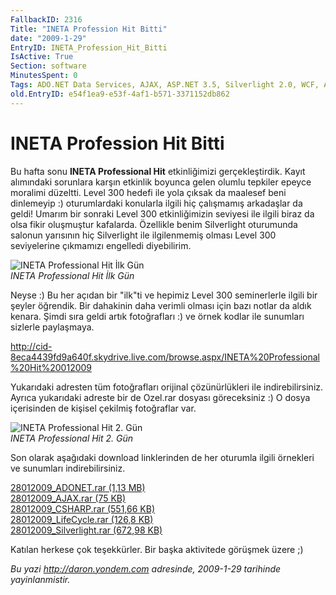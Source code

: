 ```yaml
---
FallbackID: 2316
Title: "INETA Profession Hit Bitti"
date: "2009-1-29"
EntryID: INETA_Profession_Hit_Bitti
IsActive: True
Section: software
MinutesSpent: 0
Tags: ADO.NET Data Services, AJAX, ASP.NET 3.5, Silverlight 2.0, WCF, ASP.NET
old.EntryID: e54f1ea9-e53f-4af1-b571-3371152db862
---
```

# INETA Profession Hit Bitti
Bu hafta sonu **INETA Professional Hit** etkinliğimizi gerçekleştirdik.
Kayıt alımındaki sorunlara karşın etkinlik boyunca gelen olumlu tepkiler
epeyce moralimi düzeltti. Level 300 hedefi ile yola çıksak da maalesef
beni dinlemeyip :) oturumlardaki konularla ilgili hiç çalışmamış
arkadaşlar da geldi! Umarım bir sonraki Level 300 etkinliğimizin
seviyesi ile ilgili biraz da olsa fikir oluşmuştur kafalarda. Özellikle
benim Silverlight oturumunda salonun yarısının hiç Silverlight ile
ilgilenmemiş olması Level 300 seviyelerine çıkmamızı engelledi
diyebilirim.

![INETA Professional Hit İlk
Gün](media/INETA_Profession_Hit_Bitti/28012009_1.jpg)\
*INETA Professional Hit İlk Gün*

Neyse :) Bu her açıdan bir "ilk"ti ve hepimiz Level 300 seminerlerle
ilgili bir şeyler öğrendik. Bir dahakinin daha verimli olması için bazı
notlar da aldık kenara. Şimdi sıra geldi artık fotoğrafları :) ve örnek
kodlar ile sunumları sizlerle paylaşmaya.

<http://cid-8eca4439fd9a640f.skydrive.live.com/browse.aspx/INETA%20Professional%20Hit%20012009>

Yukarıdaki adresten tüm fotoğrafları orijinal çözünürlükleri ile
indirebilirsiniz. Ayrıca yukarıdaki adreste bir de Ozel.rar dosyası
göreceksiniz :) O dosya içerisinden de kişisel çekilmiş fotoğraflar var.

![INETA Professional Hit 2.
Gün](media/INETA_Profession_Hit_Bitti/28012009_2.jpg)\
*INETA Professional Hit 2. Gün*

Son olarak aşağıdaki download linklerinden de her oturumla ilgili
örnekleri ve sunumları indirebilirsiniz.

[28012009\_ADONET.rar (1,13
MB)](media/INETA_Profession_Hit_Bitti/28012009_ADONET.rar)\
[28012009\_AJAX.rar (75
KB)](media/INETA_Profession_Hit_Bitti/28012009_AJAX.rar)\
[28012009\_CSHARP.rar (551,66
KB)](media/INETA_Profession_Hit_Bitti/28012009_CSHARP.rar)\
[28012009\_LifeCycle.rar (126,8
KB)](media/INETA_Profession_Hit_Bitti/28012009_LifeCycle.rar)\
[28012009\_Silverlight.rar (672,98
KB)](media/INETA_Profession_Hit_Bitti/28012009_Silverlight.rar)

Katılan herkese çok teşekkürler. Bir başka aktivitede görüşmek üzere ;)



*Bu yazi http://daron.yondem.com adresinde, 2009-1-29 tarihinde yayinlanmistir.*
